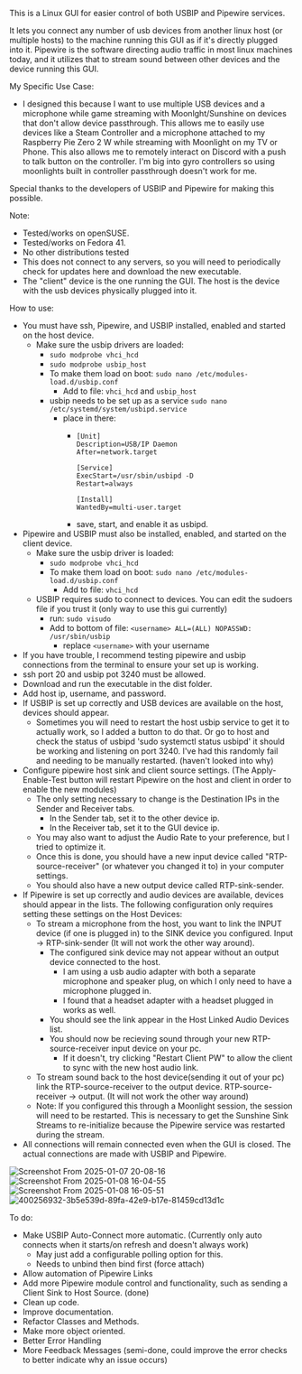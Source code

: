 This is a Linux GUI for easier control of both USBIP and Pipewire services.

It lets you connect any number of usb devices from another linux host (or multiple hosts) to the machine running this GUI as if it's directly plugged into it. Pipewire is the software directing audio traffic in most linux machines today, and it utilizes that to stream sound between other devices and the device running this GUI. 

My Specific Use Case:

- I designed this because I want to use multiple USB devices and a microphone while game streaming with Moonlght/Sunshine on devices that don't allow device passthrough.
This allows me to easily use devices like a Steam Controller and a microphone attached to my Raspberry Pie Zero 2 W while streaming with Moonlight on my TV or Phone. This also allows
me to remotely interact on Discord with a push to talk button on the controller. I'm big into gyro controllers so using moonlights built in controller passthrough doesn't work for me.

Special thanks to the developers of USBIP and Pipewire for making this possible.

Note: 
- Tested/works on openSUSE. 
- Tested/works on Fedora 41.
- No other distributions tested
- This does not connect to any servers, so you will need to periodically check for updates here and download the new executable.
- The "client" device is the one running the GUI. The host is the device with the usb devices physically plugged into it.

How to use:
- You must have ssh, Pipewire, and USBIP installed, enabled and started on the host device.
  - Make sure the usbip drivers are loaded:
    - `sudo modprobe vhci_hcd`
    - `sudo modprobe usbip_host`
    - To make them load on boot: `sudo nano /etc/modules-load.d/usbip.conf`
      - Add to file: `vhci_hcd` and `usbip_host`
    - usbip needs to be set up as a service `sudo nano /etc/systemd/system/usbipd.service`
      - place in there:
        - ```
          [Unit]
          Description=USB/IP Daemon
          After=network.target

          [Service]
          ExecStart=/usr/sbin/usbipd -D
          Restart=always

          [Install]
          WantedBy=multi-user.target
          ```
        - save, start, and enable it as usbipd.
- Pipewire and USBIP must also be installed, enabled, and started on the client device.
  - Make sure the usbip driver is loaded:
    - `sudo modprobe vhci_hcd`
    - To make them load on boot: `sudo nano /etc/modules-load.d/usbip.conf`
      - Add to file: `vhci_hcd`
  - USBIP requires sudo to connect to devices. You can edit the sudoers file if you trust it (only way to use this gui currently)
    - run: `sudo visudo`
    - Add to bottom of file: `<username> ALL=(ALL) NOPASSWD: /usr/sbin/usbip`
      - replace `<username>` with your username
- If you have trouble, I recommend testing pipewire and usbip connections from the terminal to ensure your set up is working.
- ssh port 20 and usbip pot 3240 must be allowed.
- Download and run the executable in the dist folder.
- Add host ip, username, and password.
- If USBIP is set up correctly and USB devices are available on the host, devices should appear.
  - Sometimes you will need to restart the host usbip service to get it to actually work, so I added a button to do that. Or go to host and check the status of usbipd 'sudo systemctl status usbipd' it should be working and listening on port 3240. I've had this randomly fail and needing to be manually restarted. (haven't looked into why)
- Configure pipewire host sink and client source settings. (The Apply-Enable-Test button will restart Pipewire on the host and client in order to enable the new modules)
  - The only setting necessary to change is the Destination IPs in the Sender and Receiver tabs.
    - In the Sender tab, set it to the other device ip.
    - In the Receiver tab, set it to the GUI device ip.
  - You may also want to adjust the Audio Rate to your preference, but I tried to optimize it.
  - Once this is done, you should have a new input device called "RTP-source-receiver" (or whatever you changed it to) in your computer settings.
  - You should also have a new output device called RTP-sink-sender.
- If Pipewire is set up correctly and audio devices are available, devices should appear in the lists. The following configuration only requires setting these settings on the Host Devices:
  - To stream a microphone from the host, you want to link the INPUT device (if one is plugged in) to the SINK device you configured. Input -> RTP-sink-sender (It will not work the other way around).
    - The configured sink device may not appear without an output device connected to the host.
      - I am using a usb audio adapter with both a separate microphone and speaker plug, on which I only need to have a microphone plugged in.
      - I found that a headset adapter with a headset plugged in works as well.
    - You should see the link appear in the Host Linked Audio Devices list.
    - You should now be recieving sound through your new RTP-source-receiver input device on your pc.
      - If it doesn't, try clicking "Restart Client PW" to allow the client to sync with the new host audio link.
  - To stream sound back to the host device(sending it out of your pc) link the RTP-source-receiver to the output device. RTP-source-receiver -> output. (It will not work the other way around)
  - Note: If you configured this through a Moonlight session, the session will need to be restarted. This is necessary to get the Sunshine Sink Streams to re-initialize because the Pipewire service was restarted during the stream.
- All connections will remain connected even when the GUI is closed. The actual connections are made with USBIP and Pipewire.

![Screenshot From 2025-01-07 20-08-16](https://github.com/user-attachments/assets/ea5cbd55-8f6f-4d33-928f-e8df7631b6f9)
![Screenshot From 2025-01-08 16-04-55](https://github.com/user-attachments/assets/85d69934-299f-412e-8ce5-72dc4dad8ef9)
![Screenshot From 2025-01-08 16-05-51](https://github.com/user-attachments/assets/a03826a1-bd3b-4642-ae19-c1cf1f28d488)
![400256932-3b5e539d-89fa-42e9-b17e-81459cd13d1c](https://github.com/user-attachments/assets/f4dc563a-a164-42b1-a8b7-590ee552a356)

To do:
- Make USBIP Auto-Connect more automatic. (Currently only auto connects when it starts/on refresh and doesn't always work)
  - May just add a configurable polling option for this.
  - Needs to unbind then bind first (force attach)
- Allow automation of Pipewire Links
- Add more Pipewire module control and functionality, such as sending a Client Sink to Host Source. (done)
- Clean up code.
- Improve documentation.
- Refactor Classes and Methods.
- Make more object oriented.
- Better Error Handling
- More Feedback Messages (semi-done, could improve the error checks to better indicate why an issue occurs)
